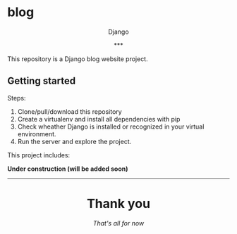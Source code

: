 # blog
 <p align="center">
  <p align="center">
    Django
  </p>
  <p align="center">
    ***
  </p>
</p>


This repository is a Django blog website project.

<!-- <p align="center">
  <a><img src="" width="290"></a>
</p> -->

## Getting started

Steps:

1. Clone/pull/download this repository
2. Create a virtualenv and install all dependencies with pip
3. Check wheather Django is installed or recognized in your virtual environment.
4. Run the server and explore the project.

This project includes:


**Under construction (will be added soon)**



---

<div align="center">
<h1>Thank you</h1>
<i>That's all for now</i><br>

<!-- <a ><img src="https://www.google.com/imgres?q=Thank%20you&imgurl=https%3A%2F%2Fwww.aim.com.au%2Fsites%2Fdefault%2Ffiles%2Ffield%2Fimage%2FAIM-Blog-Why-Thank-You-Matters-More-Than-Money-New.jpg&imgrefurl=https%3A%2F%2Fwww.aim.com.au%2Fblog%2Fwhy-thank-you-matters-more-money&docid=xZsBHQqeZK2rtM&tbnid=y_OtHtRuDqC9IM&vet=12ahUKEwiU0OGEv-iIAxVKY_UHHS4pEPQQM3oECDwQAA..i&w=1140&h=479&hcb=2&ved=2ahUKEwiU0OGEv-iIAxVKY_UHHS4pEPQQM3oECDwQAA" alt="Thankyou"></a> -->

</div>


